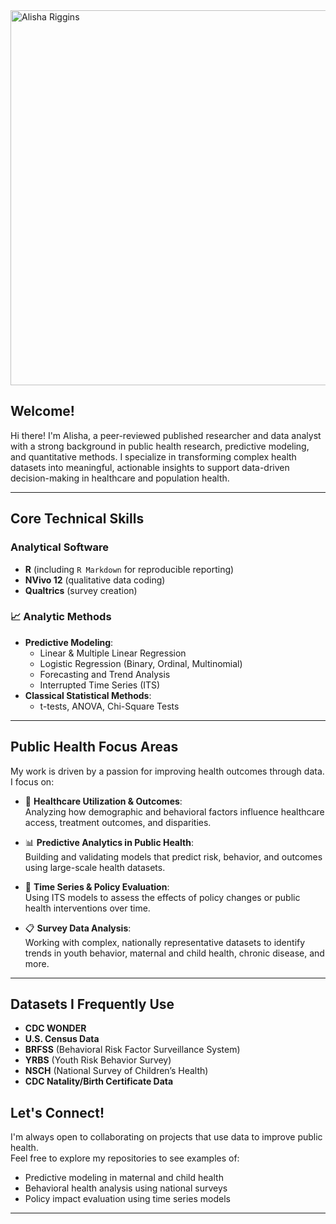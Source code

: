 
<img width="2000" height="600" alt="Alisha Riggins" src="https://github.com/user-attachments/assets/22a51d19-7b3c-46f2-90e1-8666442efaa9" />

## Welcome!

Hi there! I'm Alisha, a peer-reviewed published researcher and data analyst with a strong background in public health research, predictive modeling, and quantitative methods. I specialize in transforming complex health
  datasets into meaningful, actionable insights to support data-driven decision-making in healthcare and population health.

---

## Core Technical Skills

### Analytical Software
- **R** (including `R Markdown` for reproducible reporting)
- **NVivo 12** (qualitative data coding)
- **Qualtrics** (survey creation)

### 📈 Analytic Methods
- **Predictive Modeling**:
  - Linear & Multiple Linear Regression  
  - Logistic Regression (Binary, Ordinal, Multinomial)  
  - Forecasting and Trend Analysis  
  - Interrupted Time Series (ITS)  
- **Classical Statistical Methods**:
  - t-tests, ANOVA, Chi-Square Tests

---

## Public Health Focus Areas

My work is driven by a passion for improving health outcomes through data. I focus on:

- 🏥 **Healthcare Utilization & Outcomes**:  
  Analyzing how demographic and behavioral factors influence healthcare access, treatment outcomes, and disparities.

- 📊 **Predictive Analytics in Public Health**:  
  Building and validating models that predict risk, behavior, and outcomes using large-scale health datasets.

- 📅 **Time Series & Policy Evaluation**:  
  Using ITS models to assess the effects of policy changes or public health interventions over time.

- 📋 **Survey Data Analysis**:  
  Working with complex, nationally representative datasets to identify trends in youth behavior, maternal and child health, chronic disease, and more.

---

## Datasets I Frequently Use

- **CDC WONDER**  
- **U.S. Census Data**  
- **BRFSS** (Behavioral Risk Factor Surveillance System)  
- **YRBS** (Youth Risk Behavior Survey)  
- **NSCH** (National Survey of Children’s Health)  
- **CDC Natality/Birth Certificate Data**

## Let's Connect!

I'm always open to collaborating on projects that use data to improve public health.  
Feel free to explore my repositories to see examples of:
- Predictive modeling in maternal and child health  
- Behavioral health analysis using national surveys  
- Policy impact evaluation using time series models

---
